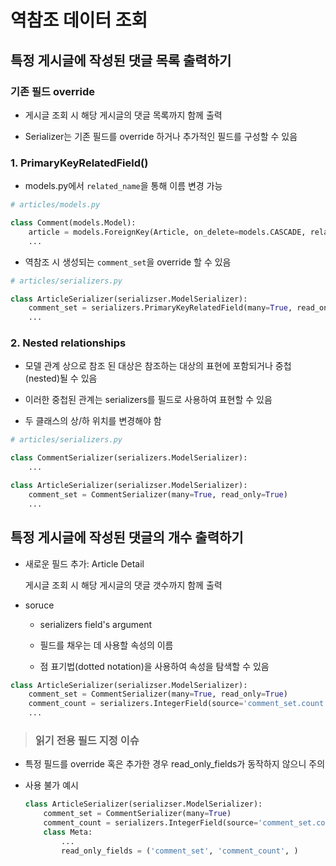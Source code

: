 # 역참조 데이터 조회

## 특정 게시글에 작성된 댓글 목록 출력하기

### 기존 필드 override

  - 게시글 조회 시 해당 게시글의 댓글 목록까지 함께 출력

  - Serializer는 기존 필드를 override 하거나 추가적인 필드를 구성할 수 있음

### 1. PrimaryKeyRelatedField()

  - models.py에서 `related_name`을 통해 이름 변경 가능

  ```python
  # articles/models.py

  class Comment(models.Model):
      article = models.ForeignKey(Article, on_delete=models.CASCADE, related_name='comments')
      ...
  ```

  - 역참조 시 생성되는 `comment_set`을 override 할 수 있음

  ```python
  # articles/serializers.py

  class ArticleSerializer(serializser.ModelSerializer):
      comment_set = serializers.PrimaryKeyRelatedField(many=True, read_only=True)
      ...
  ```

### 2. Nested relationships

  - 모델 관계 상으로 참조 된 대상은 참조하는 대상의 표현에 포함되거나 중첩(nested)될 수 있음

  - 이러한 중첩된 관계는 serializers를 필드로 사용하여 표현할 수 있음

  - 두 클래스의 상/하 위치를 변경해야 함

  ```python
  # articles/serializers.py

  class CommentSerializer(serializers.ModelSerializer):
      ...

  class ArticleSerializer(serializser.ModelSerializer):
      comment_set = CommentSerializer(many=True, read_only=True)
      ...
  ```

## 특정 게시글에 작성된 댓글의 개수 출력하기

- 새로운 필드 추가: Article Detail

  게시글 조회 시 해당 게시글의 댓글 갯수까지 함께 출력

- soruce

  - serializers field's argument

  - 필드를 채우는 데 사용할 속성의 이름

  - 점 표기법(dotted notation)을 사용하여 속성을 탐색할 수 있음

```python
class ArticleSerializer(serializser.ModelSerializer):
    comment_set = CommentSerializer(many=True, read_only=True)
    comment_count = serializers.IntegerField(source='comment_set.count', read_only=True)
    ...
```

> ### 읽기 전용 필드 지정 이슈

- 특정 필드를 override 혹은 추가한 경우 read_only_fields가 동작하지 않으니 주의

- 사용 불가 예시

  ```python
  class ArticleSerializer(serializser.ModelSerializer):
      comment_set = CommentSerializer(many=True)
      comment_count = serializers.IntegerField(source='comment_set.count')
      class Meta:
          ...
          read_only_fields = ('comment_set', 'comment_count', )
  ```